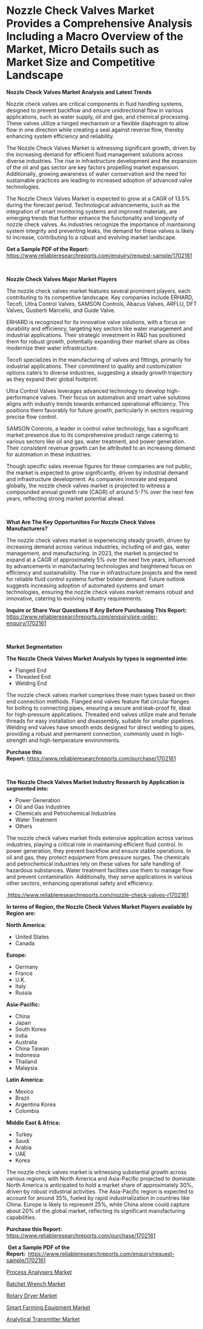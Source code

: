<p><h1>Nozzle Check Valves Market Provides a Comprehensive Analysis Including a Macro Overview of the Market, Micro Details such as Market Size and Competitive Landscape</h1></p><p><strong>Nozzle Check Valves Market Analysis and Latest Trends</strong></p>
<p><p>Nozzle check valves are critical components in fluid handling systems, designed to prevent backflow and ensure unidirectional flow in various applications, such as water supply, oil and gas, and chemical processing. These valves utilize a hinged mechanism or a flexible diaphragm to allow flow in one direction while creating a seal against reverse flow, thereby enhancing system efficiency and reliability.</p><p>The Nozzle Check Valves Market is witnessing significant growth, driven by the increasing demand for efficient fluid management solutions across diverse industries. The rise in infrastructure development and the expansion of the oil and gas sector are key factors propelling market expansion. Additionally, growing awareness of water conservation and the need for sustainable practices are leading to increased adoption of advanced valve technologies.</p><p>The Nozzle Check Valves Market is expected to grow at a CAGR of 13.5% during the forecast period. Technological advancements, such as the integration of smart monitoring systems and improved materials, are emerging trends that further enhance the functionality and longevity of nozzle check valves. As industries recognize the importance of maintaining system integrity and preventing leaks, the demand for these valves is likely to increase, contributing to a robust and evolving market landscape.</p></p>
<p><strong>Get a Sample PDF of the Report:&nbsp;</strong> <a href="https://www.reliableresearchreports.com/enquiry/request-sample/1702161?utm_campaign=10&utm_medium=2&utm_source=Github&utm_content=ia&utm_term=05032025&utm_id=nozzle-check-valves">https://www.reliableresearchreports.com/enquiry/request-sample/1702161</a></p>
<p>&nbsp;</p>
<p><strong>Nozzle Check Valves Major Market Players</strong></p>
<p><p>The nozzle check valves market features several prominent players, each contributing to its competitive landscape. Key companies include ERHARD, Tecofi, Ultra Control Valves, SAMSON Controls, Abacus Valves, ARFLU, DFT Valves, Gusberti Marcello, and Guide Valve.</p><p>ERHARD is recognized for its innovative valve solutions, with a focus on durability and efficiency, targeting key sectors like water management and industrial applications. Their strategic investment in R&D has positioned them for robust growth, potentially expanding their market share as cities modernize their water infrastructure.</p><p>Tecofi specializes in the manufacturing of valves and fittings, primarily for industrial applications. Their commitment to quality and customization options caters to diverse industries, suggesting a steady growth trajectory as they expand their global footprint.</p><p>Ultra Control Valves leverages advanced technology to develop high-performance valves. Their focus on automation and smart valve solutions aligns with industry trends towards enhanced operational efficiency. This positions them favorably for future growth, particularly in sectors requiring precise flow control.</p><p>SAMSON Controls, a leader in control valve technology, has a significant market presence due to its comprehensive product range catering to various sectors like oil and gas, water treatment, and power generation. Their consistent revenue growth can be attributed to an increasing demand for automation in these industries.</p><p>Though specific sales revenue figures for these companies are not public, the market is expected to grow significantly, driven by industrial demand and infrastructure development. As companies innovate and expand globally, the nozzle check valves market is projected to witness a compounded annual growth rate (CAGR) of around 5-7% over the next few years, reflecting strong market potential ahead.</p></p>
<p>&nbsp;</p>
<p><strong>What Are The Key Opportunities For Nozzle Check Valves Manufacturers?</strong></p>
<p><p>The nozzle check valves market is experiencing steady growth, driven by increasing demand across various industries, including oil and gas, water management, and manufacturing. In 2023, the market is projected to expand at a CAGR of approximately 5% over the next five years, influenced by advancements in manufacturing technologies and heightened focus on efficiency and sustainability. The rise in infrastructure projects and the need for reliable fluid control systems further bolster demand. Future outlook suggests increasing adoption of automated systems and smart technologies, ensuring the nozzle check valves market remains robust and innovative, catering to evolving industry requirements.</p></p>
<p><strong>Inquire or Share Your Questions If Any Before Purchasing This Report:</strong> <a href="https://www.reliableresearchreports.com/enquiry/pre-order-enquiry/1702161?utm_campaign=10&utm_medium=2&utm_source=Github&utm_content=ia&utm_term=05032025&utm_id=nozzle-check-valves">https://www.reliableresearchreports.com/enquiry/pre-order-enquiry/1702161</a></p>
<p>&nbsp;</p>
<p><strong>Market Segmentation</strong></p>
<p><strong>The Nozzle Check Valves Market Analysis by types is segmented into:</strong></p>
<p><ul><li>Flanged End</li><li>Threaded End</li><li>Welding End</li></ul></p>
<p><p>The nozzle check valves market comprises three main types based on their end connection methods. Flanged end valves feature flat circular flanges for bolting to connecting pipes, ensuring a secure and leak-proof fit, ideal for high-pressure applications. Threaded end valves utilize male and female threads for easy installation and disassembly, suitable for smaller pipelines. Welding end valves have smooth ends designed for direct welding to pipes, providing a robust and permanent connection, commonly used in high-strength and high-temperature environments.</p></p>
<p><strong>Purchase this Report:&nbsp;</strong><a href="https://www.reliableresearchreports.com/purchase/1702161?utm_campaign=10&utm_medium=2&utm_source=Github&utm_content=ia&utm_term=05032025&utm_id=nozzle-check-valves">https://www.reliableresearchreports.com/purchase/1702161</a></p>
<p>&nbsp;</p>
<p><strong>The Nozzle Check Valves Market Industry Research by Application is segmented into:</strong></p>
<p><ul><li>Power Generation</li><li>Oil and Gas Industries</li><li>Chemicals and Petrochemical Industries</li><li>Water Treatment</li><li>Others</li></ul></p>
<p><p>The nozzle check valves market finds extensive application across various industries, playing a critical role in maintaining efficient fluid control. In power generation, they prevent backflow and ensure stable operations. In oil and gas, they protect equipment from pressure surges. The chemicals and petrochemical industries rely on these valves for safe handling of hazardous substances. Water treatment facilities use them to manage flow and prevent contamination. Additionally, they serve applications in various other sectors, enhancing operational safety and efficiency.</p></p>
<p><a href="https://www.reliableresearchreports.com/nozzle-check-valves-r1702161?utm_campaign=10&utm_medium=2&utm_source=Github&utm_content=ia&utm_term=05032025&utm_id=nozzle-check-valves">&nbsp;https://www.reliableresearchreports.com/nozzle-check-valves-r1702161</a></p>
<p><strong>In terms of Region, the Nozzle Check Valves Market Players available by Region are:</strong></p>
<p>
    <p> <strong> North America: </strong>
        <ul>
            <li>United States</li>
            <li>Canada</li>
        </ul>
        </p> 
    <p> <strong> Europe: </strong>
        <ul>
            <li>Germany</li>
            <li>France</li>
            <li>U.K.</li>
            <li>Italy</li>
            <li>Russia</li>
        </ul>
        </p> 
    <p> <strong> Asia-Pacific: </strong>
        <ul>
            <li>China</li>
            <li>Japan</li>
            <li>South Korea</li>
            <li>India</li>
            <li>Australia</li>
            <li>China Taiwan</li>
            <li>Indonesia</li>
            <li>Thailand</li>
            <li>Malaysia</li>
        </ul>
        </p> 
    <p> <strong> Latin America: </strong>
        <ul>
            <li>Mexico</li>
            <li>Brazil</li>
            <li>Argentina Korea</li>
            <li>Colombia</li>
        </ul>
        </p> 
    <p> <strong> Middle East & Africa: </strong>
        <ul>
            <li>Turkey</li>
            <li>Saudi</li>
            <li>Arabia</li>
            <li>UAE</li>
            <li>Korea</li>
        </ul>
    </p>
    </p>
<p><p>The nozzle check valves market is witnessing substantial growth across various regions, with North America and Asia-Pacific projected to dominate. North America is anticipated to hold a market share of approximately 30%, driven by robust industrial activities. The Asia-Pacific region is expected to account for around 35%, fueled by rapid industrialization in countries like China. Europe is likely to represent 25%, while China alone could capture about 20% of the global market, reflecting its significant manufacturing capabilities.</p></p>
<p><strong>Purchase this Report: </strong><a href="https://www.reliableresearchreports.com/purchase/1702161?utm_campaign=10&utm_medium=2&utm_source=Github&utm_content=ia&utm_term=05032025&utm_id=nozzle-check-valves">https://www.reliableresearchreports.com/purchase/1702161</a></p>
<p>&nbsp;<strong>Get a Sample PDF of the Report:&nbsp;&nbsp;</strong><a href="https://www.reliableresearchreports.com/enquiry/request-sample/1702161?utm_campaign=10&utm_medium=2&utm_source=Github&utm_content=ia&utm_term=05032025&utm_id=nozzle-check-valves">https://www.reliableresearchreports.com/enquiry/request-sample/1702161</a></p>
<p><strong></strong></p>
<p><p><a href="https://github.com/weisonmanych/Market-Research-Report-List-1/blob/main/process-analysers-market.md?utm_campaign=10&utm_medium=2&utm_source=Github&utm_content=ia&utm_term=05032025&utm_id=nozzle-check-valves">Process Analysers Market</a></p><p><a href="https://github.com/eymermanda0p/Market-Research-Report-List-1/blob/main/ratchet-wrench-market.md?utm_campaign=10&utm_medium=2&utm_source=Github&utm_content=ia&utm_term=05032025&utm_id=nozzle-check-valves">Ratchet Wrench Market</a></p><p><a href="https://github.com/debowflaggqw/Market-Research-Report-List-1/blob/main/rotary-dryer-market.md?utm_campaign=10&utm_medium=2&utm_source=Github&utm_content=ia&utm_term=05032025&utm_id=nozzle-check-valves">Rotary Dryer Market</a></p><p><a href="https://github.com/sirayedantte/Market-Research-Report-List-1/blob/main/smart-farming-equipment-market.md?utm_campaign=10&utm_medium=2&utm_source=Github&utm_content=ia&utm_term=05032025&utm_id=nozzle-check-valves">Smart Farming Equipment Market</a></p><p><a href="https://github.com/herakterroem/Market-Research-Report-List-1/blob/main/analytical-transmitter-market.md?utm_campaign=10&utm_medium=2&utm_source=Github&utm_content=ia&utm_term=05032025&utm_id=nozzle-check-valves">Analytical Transmitter Market</a></p></p>